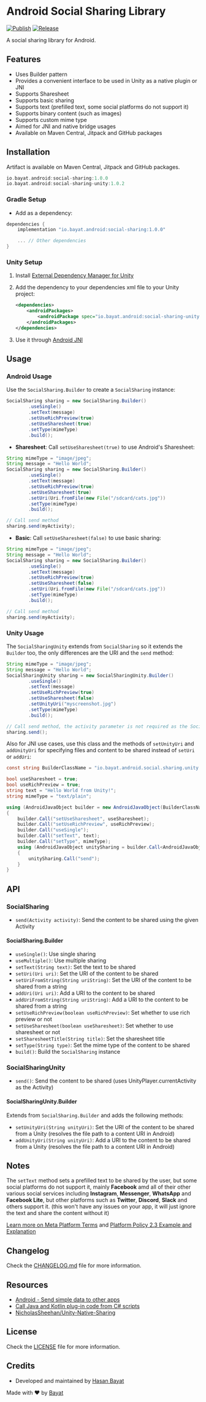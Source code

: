 # Android Social Sharing Library

[![Publish](https://github.com/BayatGames/android-social-sharing/actions/workflows/publish.yml/badge.svg)](https://github.com/BayatGames/android-social-sharing/actions/workflows/publish.yml) [![Release](https://jitpack.io/v/BayatGames/android-social-sharing.svg)](https://jitpack.io/#BayatGames/android-social-sharing)

A social sharing library for Android.

## Features

- Uses Builder pattern
- Provides a convenient interface to be used in Unity as a native plugin or JNI
- Supports Sharesheet
- Supports basic sharing
- Supports text (prefilled text, some social platforms do not support it)
- Supports binary content (such as images)
- Supports custom mime type
- Aimed for JNI and native bridge usages
- Available on Maven Central, Jitpack and GitHub packages

## Installation

Artifact is available on Maven Central, Jitpack and GitHub packages.

```groovy
io.bayat.android:social-sharing:1.0.0
io.bayat.android:social-sharing-unity:1.0.2
```

### Gradle Setup

- Add as a dependency:

```groovy
dependencies {
    implementation "io.bayat.android:social-sharing:1.0.0"

    ... // Other dependencies
}
```

### Unity Setup

1. Install [External Dependency Manager for Unity](https://github.com/googlesamples/unity-jar-resolver)
2. Add the dependency to your dependencies xml file to your Unity project:

    ```xml
    <dependencies>
        <androidPackages>
            <androidPackage spec="io.bayat.android:social-sharing-unity:1.0.2" />
        </androidPackages>
    </dependencies>
    ```

3. Use it through [Android JNI](https://docs.unity3d.com/Manual/android-plugins-java-code-from-c-sharp.html)

## Usage

### Android Usage

Use the `SocialSharing.Builder` to create a `SocialSharing` instance:

```java
SocialSharing sharing = new SocialSharing.Builder()
        .useSingle()
        .setText(message)
        .setUseRichPreview(true)
        .setUseSharesheet(true)
        .setType(mimeType)
        .build();
```

- **Sharesheet**: Call `setUseSharesheet(true)` to use Android's Sharesheet:

```java
String mimeType = "image/jpeg";
String message = "Hello World";
SocialSharing sharing = new SocialSharing.Builder()
        .useSingle()
        .setText(message)
        .setUseRichPreview(true)
        .setUseSharesheet(true)
        .setUri(Uri.fromFile(new File("/sdcard/cats.jpg"))
        .setType(mimeType)
        .build();

// Call send method
sharing.send(myActivity);
```

- **Basic**: Call `setUseSharesheet(false)` to use basic sharing:

```java
String mimeType = "image/jpeg";
String message = "Hello World";
SocialSharing sharing = new SocialSharing.Builder()
        .useSingle()
        .setText(message)
        .setUseRichPreview(true)
        .setUseSharesheet(false)
        .setUri(Uri.fromFile(new File("/sdcard/cats.jpg"))
        .setType(mimeType)
        .build();

// Call send method
sharing.send(myActivity);
```

### Unity Usage

The `SocialSharingUnity` extends from `SocialSharing` so it extends the `Builder` too, the only differences are the URI and the `send` method:

```java
String mimeType = "image/jpeg";
String message = "Hello World";
SocialSharingUnity sharing = new SocialSharingUnity.Builder()
        .useSingle()
        .setText(message)
        .setUseRichPreview(true)
        .setUseSharesheet(false)
        .setUnityUri("myscreenshot.jpg")
        .setType(mimeType)
        .build();

// Call send method, the activity parameter is not required as the SocialSharingUnity will use the current activity of UnityPlayer
sharing.send();
```

Also for JNI use cases, use this class and the methods of `setUnityUri` and `addUnityUri` for specifying files and content to be shared instead of `setUri` or `addUri`:

```csharp
const string BuilderClassName = "io.bayat.android.social.sharing.unity.SocialSharingUnity$Builder";

bool useSharesheet = true;
bool useRichPreview = true;
string text = "Hello World from Unity!";
string mimeType = "text/plain";

using (AndroidJavaObject builder = new AndroidJavaObject(BuilderClassName))
{
    builder.Call("setUseSharesheet", useSharesheet);
    builder.Call("setUseRichPreview", useRichPreview);
    builder.Call("useSingle");
    builder.Call("setText", text);
    builder.Call("setType", mimeType);
    using (AndroidJavaObject unitySharing = builder.Call<AndroidJavaObject>("build"))
    {
        unitySharing.Call("send");
    }
}
```

## API

### SocialSharing

- `send(Activity activity)`: Send the content to be shared using the given Activity

#### SocialSharing.Builder

- `useSingle()`: Use single sharing
- `useMultiple()`: Use multiple sharing
- `setText(String text)`: Set the text to be shared
- `setUri(Uri uri)`: Set the URI of the content to be shared
- `setUriFromString(String uriString)`: Set the URI of the content to be shared from a string
- `addUri(Uri uri)`: Add a URI to the content to be shared
- `addUriFromString(String uriString)`: Add a URI to the content to be shared from a string
- `setUseRichPreview(boolean useRichPreview)`: Set whether to use rich preview or not
- `setUseSharesheet(boolean useSharesheet)`: Set whether to use sharesheet or not
- `setSharesheetTitle(String title)`: Set the sharesheet title
- `setType(String type)`: Set the mime type of the content to be shared
- `build()`: Build the `SocialSharing` instance

### SocialSharingUnity

- `send()`: Send the content to be shared (uses UnityPlayer.currentActivity as the Activity)

#### SocialSharingUnity.Builder

Extends from `SocialSharing.Builder` and adds the following methods:

- `setUnityUri(String unityUri)`: Set the URI of the content to be shared from a Unity (resolves the file path to a content URI in Android)
- `addUnityUri(String unityUri)`: Add a URI to the content to be shared from a Unity (resolves the file path to a content URI in Android)

## Notes

The `setText` method sets a prefilled text to be shared by the user, but some social platforms do not support it, mainly **Facebook** amd all of their other various social services including **Instagram**, **Messenger**, **WhatsApp** and **Facebook Lite**, but other platforms such as **Twitter**, **Discord**, **Slack** and others support it. (this won't have any issues on your app, it will just ignore the text and share the content without it)

[Learn more on Meta Platform Terms](https://developers.facebook.com/terms/) and [Platform Policy 2.3 Example and Explanation](https://developers.facebook.com/docs/apps/review/prefill)

## Changelog

Check the [CHANGELOG.md][changelog] file for more information.

## Resources

- [Android - Send simple data to other apps](https://developer.android.com/training/sharing/send)
- [Call Java and Kotlin plug-in code from C# scripts](https://docs.unity3d.com/Manual/android-plugins-java-code-from-c-sharp.html)
- [NicholasSheehan/Unity-Native-Sharing](https://github.com/NicholasSheehan/Unity-Native-Sharing)

## License

Check the [LICENSE][license] file for more information.

## Credits

- Developed and maintained by [Hasan Bayat][hasanbayat]

Made with ❤️ by [Bayat][bayat]

[changelog]: ../blob/main/CHANGELOG.md
[license]: ../blob/main/LICENSE
[bayat]: https://bayat.io
[hasanbayat]: https://github.com/hasanbayatme
[bayatgames]: https://github.com/BayatGames
